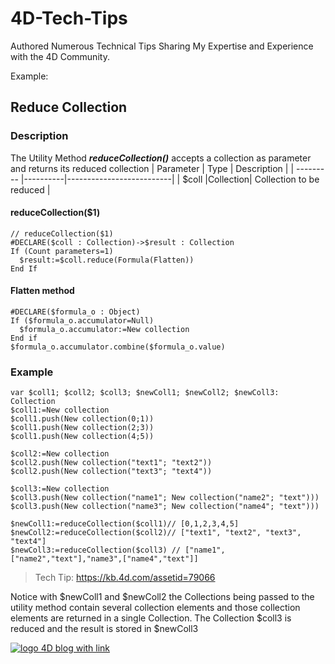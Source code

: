 # 4D-Tech-Tips
Authored Numerous Technical Tips Sharing My Expertise and Experience with the 4D Community. 

Example: 
## Reduce Collection

### Description
The Utility Method ***reduceCollection()*** accepts a collection as parameter and returns its reduced collection
| Parameter | Type     |       Description        |
| --------- |----------|--------------------------|
| $coll     |Collection| Collection to be reduced |

#### reduceCollection($1)
```4d
// reduceCollection($1)
#DECLARE($coll : Collection)->$result : Collection
If (Count parameters=1)
  $result:=$coll.reduce(Formula(Flatten))
End If
```
#### Flatten method
```4d
#DECLARE($formula_o : Object)
If ($formula_o.accumulator=Null)
  $formula_o.accumulator:=New collection
End if
$formula_o.accumulator.combine($formula_o.value) 
```

### Example
```4d
var $coll1; $coll2; $coll3; $newColl1; $newColl2; $newColl3: Collection
$coll1:=New collection
$coll1.push(New collection(0;1))
$coll1.push(New collection(2;3))
$coll1.push(New collection(4;5))

$coll2:=New collection
$coll2.push(New collection("text1"; "text2"))
$coll2.push(New collection("text3"; "text4"))

$coll3:=New collection
$coll3.push(New collection("name1"; New collection("name2"; "text")))
$coll3.push(New collection("name3"; New collection("name4"; "text")))

$newColl1:=reduceCollection($coll1)// [0,1,2,3,4,5]
$newColl2:=reduceCollection($coll2)// ["text1", "text2", "text3", "text4"] 
$newColl3:=reduceCollection($coll3) // ["name1",["name2","text"],"name3",["name4","text"]]
```
>Tech Tip: <https://kb.4d.com/assetid=79066>

Notice with $newColl1 and $newColl2 the Collections being passed to the utility method contain several collection elements and those collection elements are returned in a single Collection. The Collection $coll3 is reduced and the result is stored in $newColl3

[![logo 4D blog with link](https://blog.4d.com/wp-content/uploads/2016/09/logoOrignal.png)](https://blog.4d.com)
